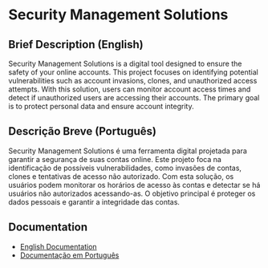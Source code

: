 # Security Management Solutions

## Brief Description (English)
Security Management Solutions is a digital tool designed to ensure the safety of your online accounts. This project focuses on identifying potential vulnerabilities such as account invasions, clones, and unauthorized access attempts. With this solution, users can monitor account access times and detect if unauthorized users are accessing their accounts. The primary goal is to protect personal data and ensure account integrity.

## Descrição Breve (Português)
Security Management Solutions é uma ferramenta digital projetada para garantir a segurança de suas contas online. Este projeto foca na identificação de possíveis vulnerabilidades, como invasões de contas, clones e tentativas de acesso não autorizado. Com esta solução, os usuários podem monitorar os horários de acesso às contas e detectar se há usuários não autorizados acessando-as. O objetivo principal é proteger os dados pessoais e garantir a integridade das contas.

## Documentation
- [English Documentation](README.en.md)
- [Documentação em Português](README.pt-br.md)
